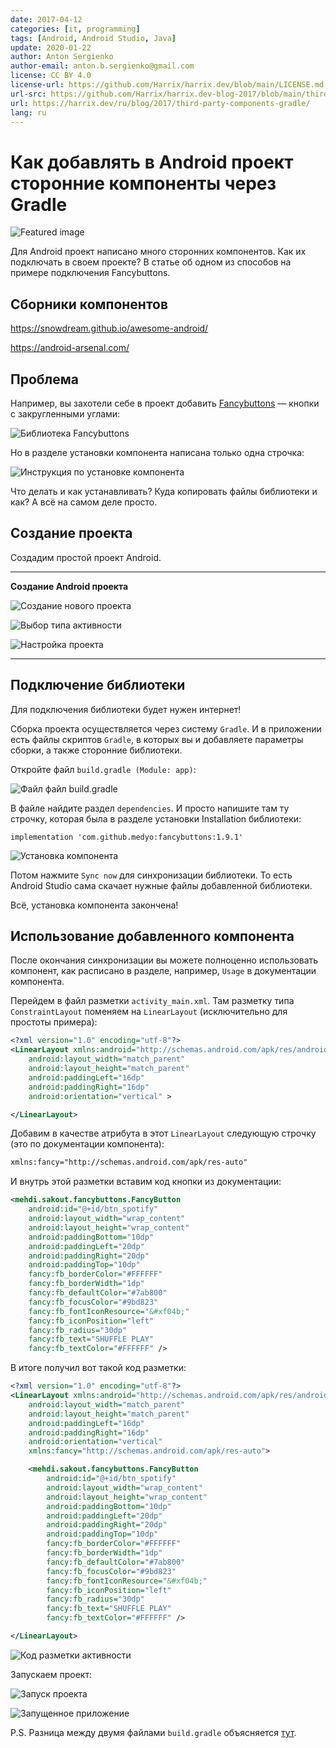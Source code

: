 ```yaml
---
date: 2017-04-12
categories: [it, programming]
tags: [Android, Android Studio, Java]
update: 2020-01-22
author: Anton Sergienko
author-email: anton.b.sergienko@gmail.com
license: CC BY 4.0
license-url: https://github.com/Harrix/harrix.dev/blob/main/LICENSE.md
url-src: https://github.com/Harrix/harrix.dev-blog-2017/blob/main/third-party-components-gradle/third-party-components-gradle.md
url: https://harrix.dev/ru/blog/2017/third-party-components-gradle/
lang: ru
---
```


# Как добавлять в Android проект сторонние компоненты через Gradle

![Featured image](featured-image.svg)

Для Android проект написано много сторонних компонентов. Как их подключать в своем проекте? В статье об одном из способов на примере подключения Fancybuttons.

## Сборники компонентов

<https://snowdream.github.io/awesome-android/>

<https://android-arsenal.com/>

## Проблема

Например, вы захотели себе в проект добавить [Fancybuttons](https://github.com/medyo/fancybuttons) — кнопки с закругленными углами:

![Библиотека Fancybuttons](img/fancybuttons.png)

Но в разделе установки компонента написана только одна строчка:

![Инструкция по установке компонента](img/install_01.png)

Что делать и как устанавливать? Куда копировать файлы библиотеки и как? А всё на самом деле просто.

## Создание проекта

Создадим простой проект Android.

---

**Создание Android проекта** <!-- !details -->

![Создание нового проекта](img/new-project_01.png)

![Выбор типа активности](img/new-project_02.png)

![Настройка проекта](img/new-project_03.png)

---

## Подключение библиотеки

Для подключения библиотеки будет нужен интернет!

Сборка проекта осуществляется через систему `Gradle`. И в приложении есть файлы скриптов `Gradle`, в которых вы и добавляете параметры сборки, а также сторонние библиотеки.

Откройте файл `build.gradle (Module: app)`:

![Файл файл build.gradle](img/install_02.png)

В файле найдите раздел `dependencies`. И просто напишите там ту строчку, которая была в разделе установки Installation библиотеки:

```text
implementation 'com.github.medyo:fancybuttons:1.9.1'
```

![Установка компонента](img/install_03.png)

Потом нажмите `Sync now` для синхронизации библиотеки. То есть Android Studio сама скачает нужные файлы добавленной библиотеки.

Всё, установка компонента закончена!

## Использование добавленного компонента

После окончания синхронизации вы можете полноценно использовать компонент, как расписано в разделе, например, `Usage` в документации компонента.

Перейдем в файл разметки `activity_main.xml`. Там разметку типа `ConstraintLayout` поменяем на `LinearLayout` (исключительно для простоты примера):

```xml
<?xml version="1.0" encoding="utf-8"?>
<LinearLayout xmlns:android="http://schemas.android.com/apk/res/android"
    android:layout_width="match_parent"
    android:layout_height="match_parent"
    android:paddingLeft="16dp"
    android:paddingRight="16dp"
    android:orientation="vertical" >

</LinearLayout>
```

Добавим в качестве атрибута в этот `LinearLayout` следующую строчку (это по документации компонента):

```xml
xmlns:fancy="http://schemas.android.com/apk/res-auto"
```

И внутрь этой разметки вставим код кнопки из документации:

```xml
<mehdi.sakout.fancybuttons.FancyButton
    android:id="@+id/btn_spotify"
    android:layout_width="wrap_content"
    android:layout_height="wrap_content"
    android:paddingBottom="10dp"
    android:paddingLeft="20dp"
    android:paddingRight="20dp"
    android:paddingTop="10dp"
    fancy:fb_borderColor="#FFFFFF"
    fancy:fb_borderWidth="1dp"
    fancy:fb_defaultColor="#7ab800"
    fancy:fb_focusColor="#9bd823"
    fancy:fb_fontIconResource="&#xf04b;"
    fancy:fb_iconPosition="left"
    fancy:fb_radius="30dp"
    fancy:fb_text="SHUFFLE PLAY"
    fancy:fb_textColor="#FFFFFF" />
```

В итоге получил вот такой код разметки:

```xml
<?xml version="1.0" encoding="utf-8"?>
<LinearLayout xmlns:android="http://schemas.android.com/apk/res/android"
    android:layout_width="match_parent"
    android:layout_height="match_parent"
    android:paddingLeft="16dp"
    android:paddingRight="16dp"
    android:orientation="vertical"
    xmlns:fancy="http://schemas.android.com/apk/res-auto">

    <mehdi.sakout.fancybuttons.FancyButton
        android:id="@+id/btn_spotify"
        android:layout_width="wrap_content"
        android:layout_height="wrap_content"
        android:paddingBottom="10dp"
        android:paddingLeft="20dp"
        android:paddingRight="20dp"
        android:paddingTop="10dp"
        fancy:fb_borderColor="#FFFFFF"
        fancy:fb_borderWidth="1dp"
        fancy:fb_defaultColor="#7ab800"
        fancy:fb_focusColor="#9bd823"
        fancy:fb_fontIconResource="&#xf04b;"
        fancy:fb_iconPosition="left"
        fancy:fb_radius="30dp"
        fancy:fb_text="SHUFFLE PLAY"
        fancy:fb_textColor="#FFFFFF" />

</LinearLayout>
```

![Код разметки активности](img/xml.png)

Запускаем проект:

![Запуск проекта](img/run.png)

![Запущенное приложение](img/result.png)

P.S. Разница между двумя файлами `build.gradle` объясняется [тут](https://stackoverflow.com/questions/28295933/difference-between-build-gradleproject-and-build-gradlemodule).
